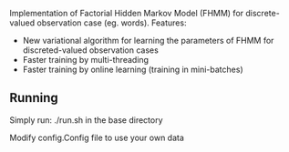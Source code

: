 Implementation of Factorial Hidden Markov Model (FHMM) for discrete-valued observation case (eg. words).
Features:
* New variational algorithm for learning the parameters of FHMM for discreted-valued observation cases
* Faster training by multi-threading
* Faster training by online learning (training in mini-batches)

Running
-------
Simply run: ./run.sh in the base directory

Modify config.Config file to use your own data
